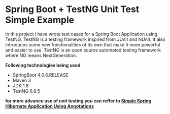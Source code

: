 # Spring Boot + TestNG Unit Test Simple Example

In this project i have wrote test cases for a Spring Boot Application using TestNG.
TestNG is a testing framework inspired from JUnit and NUnit. 
It also introduces some new functionalities of its own that make it more powerful and easier to use. 
TestNG is an open source automated testing framework where NG means NextGeneration. 

**Following technologies being used**

- SpringBoot 4.0.6.RELEASE
- Maven 3
- JDK 1.8
- TestNG 6.8.5

**for more advance use of unit testing you can reffer to [Simple Spring Hibernate Application Using Annotations](https://github.com/dilanka92/Spring4Hibernate)**
